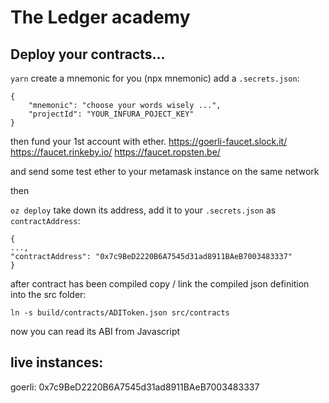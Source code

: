 # The Ledger academy

## Deploy your contracts...

`yarn`
create a mnemonic for you (npx mnemonic)
add a `.secrets.json`:

```
{
    "mnemonic": "choose your words wisely ...",
    "projectId": "YOUR_INFURA_POJECT_KEY"
}
```

then fund your 1st account with ether.
https://goerli-faucet.slock.it/
https://faucet.rinkeby.io/
https://faucet.ropsten.be/

and send some test ether to your metamask instance on the same network

then

`oz deploy` take down its address, add it to your `.secrets.json` as `contractAddress`:

```
{
...,
"contractAddress": "0x7c9BeD2220B6A7545d31ad8911BAeB7003483337"
}
```

after contract has been compiled copy / link the compiled json definition into the src folder:

```
ln -s build/contracts/ADIToken.json src/contracts
```

now you can read its ABI from Javascript

## live instances:

goerli: 0x7c9BeD2220B6A7545d31ad8911BAeB7003483337
